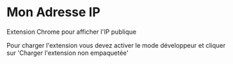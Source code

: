 # Mon Adresse IP

Extension Chrome pour afficher l'IP publique

Pour charger l'extension vous devez activer le mode développeur et cliquer sur 'Charger l'extension non empaquetée'
